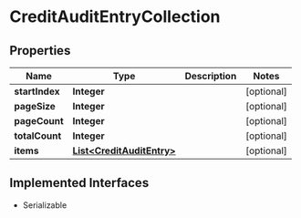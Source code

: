 

# CreditAuditEntryCollection


## Properties

| Name | Type | Description | Notes |
|------------ | ------------- | ------------- | -------------|
|**startIndex** | **Integer** |  |  [optional] |
|**pageSize** | **Integer** |  |  [optional] |
|**pageCount** | **Integer** |  |  [optional] |
|**totalCount** | **Integer** |  |  [optional] |
|**items** | [**List&lt;CreditAuditEntry&gt;**](CreditAuditEntry.md) |  |  [optional] |


## Implemented Interfaces

* Serializable


